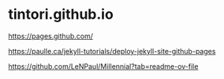 # tintori.github.io

https://pages.github.com/

https://paulle.ca/jekyll-tutorials/deploy-jekyll-site-github-pages

https://github.com/LeNPaul/Millennial?tab=readme-ov-file
